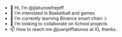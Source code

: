 - 👋 Hi, I’m @jjlatunosthejeff
- 👀 I’m interested in Basketball and games
- 🌱 I’m currently learning Binance smart chain :) 
- 💞️ I’m looking to collaborate on School projects
- 📫 How to reach me @juanjefflatunos at IG, thanks.

<!---
jjlatunosthejeff/jjlatunosthejeff is a ✨ special ✨ repository because its `README.md` (this file) appears on your GitHub profile.
You can click the Preview link to take a look at your changes.
--->

